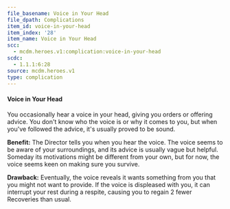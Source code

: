 ```yaml
---
file_basename: Voice in Your Head
file_dpath: Complications
item_id: voice-in-your-head
item_index: '28'
item_name: Voice in Your Head
scc:
  - mcdm.heroes.v1:complication:voice-in-your-head
scdc:
  - 1.1.1:6:28
source: mcdm.heroes.v1
type: complication
---
```


#### Voice in Your Head

You occasionally hear a voice in your head, giving you orders or offering advice. You don't know who the voice is or why it comes to you, but when you've followed the advice, it's usually proved to be sound.

**Benefit:** The Director tells you when you hear the voice. The voice seems to be aware of your surroundings, and its advice is usually vague but helpful. Someday its motivations might be different from your own, but for now, the voice seems keen on making sure you survive.

**Drawback:** Eventually, the voice reveals it wants something from you that you might not want to provide. If the voice is displeased with you, it can interrupt your rest during a respite, causing you to regain 2 fewer Recoveries than usual.
